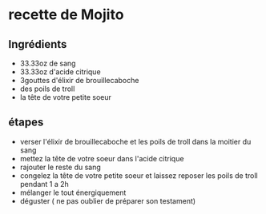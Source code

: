 # recette de Mojito

## Ingrédients


* 33.33oz de sang
* 33.33oz d'acide citrique
* 3gouttes d'élixir de brouillecaboche
* des poils de troll
* la tête de votre petite soeur

## étapes

* verser l'élixir de brouillecaboche et les poils de troll dans la moitier du sang
* mettez la tête de votre soeur dans l'acide citrique
* rajouter le reste du sang
* congelez la tête de votre petite soeur et laissez reposer les poils de troll pendant 1 a 2h
* mélanger le tout énergiquement
* déguster ( ne pas oublier de préparer son testament)
